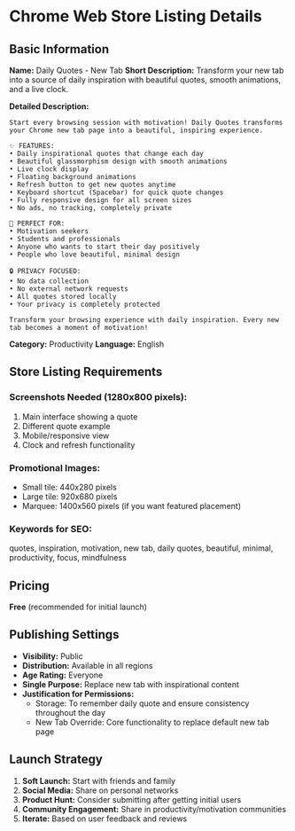 # Chrome Web Store Listing Details

## Basic Information

**Name:** Daily Quotes - New Tab
**Short Description:** Transform your new tab into a source of daily inspiration with beautiful quotes, smooth animations, and a live clock.

**Detailed Description:**
```
Start every browsing session with motivation! Daily Quotes transforms your Chrome new tab page into a beautiful, inspiring experience.

✨ FEATURES:
• Daily inspirational quotes that change each day
• Beautiful glassmorphism design with smooth animations  
• Live clock display
• Floating background animations
• Refresh button to get new quotes anytime
• Keyboard shortcut (Spacebar) for quick quote changes
• Fully responsive design for all screen sizes
• No ads, no tracking, completely private

🎯 PERFECT FOR:
• Motivation seekers
• Students and professionals
• Anyone who wants to start their day positively
• People who love beautiful, minimal design

🔒 PRIVACY FOCUSED:
• No data collection
• No external network requests
• All quotes stored locally
• Your privacy is completely protected

Transform your browsing experience with daily inspiration. Every new tab becomes a moment of motivation!
```

**Category:** Productivity
**Language:** English

## Store Listing Requirements

### Screenshots Needed (1280x800 pixels):
1. Main interface showing a quote
2. Different quote example
3. Mobile/responsive view
4. Clock and refresh functionality

### Promotional Images:
- Small tile: 440x280 pixels
- Large tile: 920x680 pixels  
- Marquee: 1400x560 pixels (if you want featured placement)

### Keywords for SEO:
quotes, inspiration, motivation, new tab, daily quotes, beautiful, minimal, productivity, focus, mindfulness

## Pricing
**Free** (recommended for initial launch)

## Publishing Settings
- **Visibility:** Public
- **Distribution:** Available in all regions
- **Age Rating:** Everyone
- **Single Purpose:** Replace new tab with inspirational content
- **Justification for Permissions:**
  - Storage: To remember daily quote and ensure consistency throughout the day
  - New Tab Override: Core functionality to replace default new tab page

## Launch Strategy
1. **Soft Launch:** Start with friends and family
2. **Social Media:** Share on personal networks
3. **Product Hunt:** Consider submitting after getting initial users
4. **Community Engagement:** Share in productivity/motivation communities
5. **Iterate:** Based on user feedback and reviews